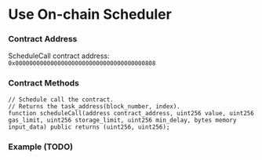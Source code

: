 # Use On-chain Scheduler

### Contract Address

ScheduleCall contract address: `0x0000000000000000000000000000000000000808`

### Contract Methods

```text
// Schedule call the contract.
// Returns the task_address(block_number, index).
function scheduleCall(address contract_address, uint256 value, uint256 gas_limit, uint256 storage_limit, uint256 min_delay, bytes memory input_data) public returns (uint256, uint256);
```

### Example \(TODO\)

